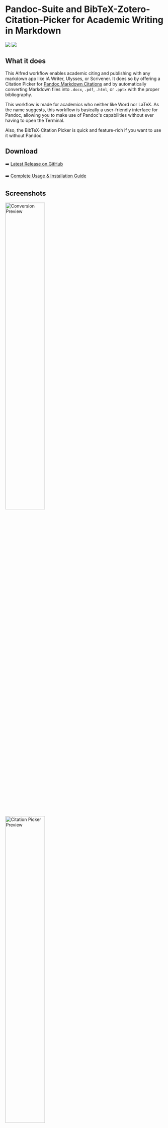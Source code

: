 # Pandoc-Suite and BibTeX-Zotero-Citation-Picker for Academic Writing in Markdown

![](https://img.shields.io/github/downloads/chrisgrieser/pandoc_alfred/total?label=Total%20Downloads&style=plastic)  ![](https://img.shields.io/github/v/release/chrisgrieser/pandoc_alfred?label=Latest%20Release&style=plastic)

## What it does
This Alfred workflow enables academic citing and publishing with any markdown app like iA Writer, Ulysses, or Scrivener. It does so by offering a Citation Picker for [Pandoc Markdown Citations](https://pandoc.org/MANUAL.html#pandocs-markdown) and by automatically converting Markdown files into `.docx`, `.pdf`, `.html`, or `.pptx` with the proper bibliography. 

This workflow is made for academics who neither like Word nor LaTeX. As the name suggests, this workflow is basically a user-friendly interface for Pandoc, allowing you to make use of Pandoc's capabilities without ever having
 to open the Terminal. 

Also, the BibTeX-Citation Picker is quick and feature-rich if you want to use it without Pandoc.

## Download
➡️ [Latest Release on GitHub](https://github.com/chrisgrieser/pandoc_alfred/releases)

➡️ [Complete Usage & Installation Guide](https://chris-grieser.de/pandoc_alfred)

## Screenshots

<img src="https://i.imgur.com/hBkN8e3.png" alt="Conversion Preview" width=50% height=50%>

<img src="https://i.imgur.com/XuSfGov.png" alt="Citation Picker Preview" width=50% height=50%>

<img src="https://i.imgur.com/BDUPYef.png" alt="Configuration" width=50% height=50%>
